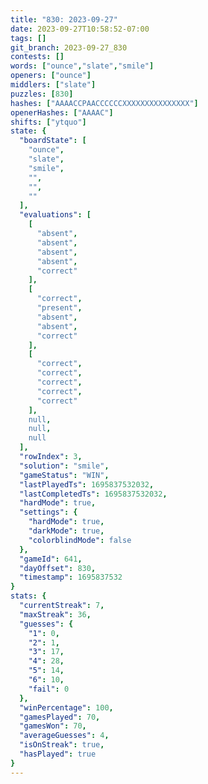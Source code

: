 ```yaml
---
title: "830: 2023-09-27"
date: 2023-09-27T10:58:52-07:00
tags: []
git_branch: 2023-09-27_830
contests: []
words: ["ounce","slate","smile"]
openers: ["ounce"]
middlers: ["slate"]
puzzles: [830]
hashes: ["AAAACCPAACCCCCCXXXXXXXXXXXXXXX"]
openerHashes: ["AAAAC"]
shifts: ["ytquo"]
state: {
  "boardState": [
    "ounce",
    "slate",
    "smile",
    "",
    "",
    ""
  ],
  "evaluations": [
    [
      "absent",
      "absent",
      "absent",
      "absent",
      "correct"
    ],
    [
      "correct",
      "present",
      "absent",
      "absent",
      "correct"
    ],
    [
      "correct",
      "correct",
      "correct",
      "correct",
      "correct"
    ],
    null,
    null,
    null
  ],
  "rowIndex": 3,
  "solution": "smile",
  "gameStatus": "WIN",
  "lastPlayedTs": 1695837532032,
  "lastCompletedTs": 1695837532032,
  "hardMode": true,
  "settings": {
    "hardMode": true,
    "darkMode": true,
    "colorblindMode": false
  },
  "gameId": 641,
  "dayOffset": 830,
  "timestamp": 1695837532
}
stats: {
  "currentStreak": 7,
  "maxStreak": 36,
  "guesses": {
    "1": 0,
    "2": 1,
    "3": 17,
    "4": 28,
    "5": 14,
    "6": 10,
    "fail": 0
  },
  "winPercentage": 100,
  "gamesPlayed": 70,
  "gamesWon": 70,
  "averageGuesses": 4,
  "isOnStreak": true,
  "hasPlayed": true
}
---
```

<!-- more -->
